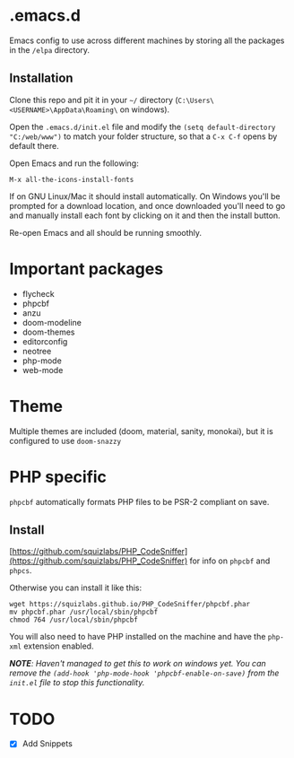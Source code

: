 # .emacs.d

Emacs config to use across different machines by storing all the packages in the `/elpa` directory.

## Installation

Clone this repo and pit it in your `~/` directory (`C:\Users\<USERNAME>\AppData\Roaming\` on windows).

Open the `.emacs.d/init.el` file and modify the `(setq default-directory "C:/web/www")` to match your folder structure, so that a `C-x C-f` opens by default there.

Open Emacs and run the following:

`M-x all-the-icons-install-fonts`

If on GNU Linux/Mac it should install automatically. On Windows you'll be prompted for a download location, and once downloaded you'll need to go and manually install each font by clicking on it and then the install button.

Re-open Emacs and all should be running smoothly.

# Important packages

- flycheck
- phpcbf
- anzu
- doom-modeline
- doom-themes
- editorconfig
- neotree
- php-mode
- web-mode

# Theme

Multiple themes are included (doom, material, sanity, monokai), but it is configured to use `doom-snazzy`

# PHP specific

`phpcbf` automatically formats PHP files to be PSR-2 compliant on save.

## Install

[https://github.com/squizlabs/PHP_CodeSniffer](https://github.com/squizlabs/PHP_CodeSniffer) for info on `phpcbf` and `phpcs`.

Otherwise you can install it like this:

```
wget https://squizlabs.github.io/PHP_CodeSniffer/phpcbf.phar
mv phpcbf.phar /usr/local/sbin/phpcbf
chmod 764 /usr/local/sbin/phpcbf
```

You will also need to have PHP installed on the machine and have the `php-xml` extension enabled.

***NOTE**: Haven't managed to get this to work on windows yet. You can remove the `(add-hook 'php-mode-hook 'phpcbf-enable-on-save)` from the `init.el` file to stop this functionality.*

# TODO

- [X] Add Snippets
